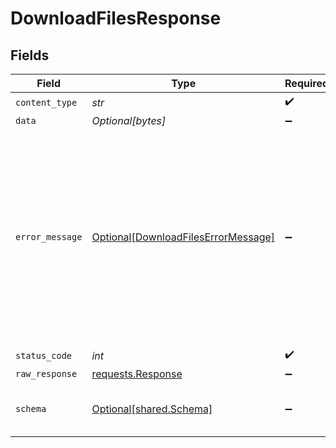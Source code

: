 # DownloadFilesResponse


## Fields

| Field                                                                                                                                                      | Type                                                                                                                                                       | Required                                                                                                                                                   | Description                                                                                                                                                |
| ---------------------------------------------------------------------------------------------------------------------------------------------------------- | ---------------------------------------------------------------------------------------------------------------------------------------------------------- | ---------------------------------------------------------------------------------------------------------------------------------------------------------- | ---------------------------------------------------------------------------------------------------------------------------------------------------------- |
| `content_type`                                                                                                                                             | *str*                                                                                                                                                      | :heavy_check_mark:                                                                                                                                         | N/A                                                                                                                                                        |
| `data`                                                                                                                                                     | *Optional[bytes]*                                                                                                                                          | :heavy_minus_sign:                                                                                                                                         | Success                                                                                                                                                    |
| `error_message`                                                                                                                                            | [Optional[DownloadFilesErrorMessage]](../../models/operations/downloadfileserrormessage.md)                                                                | :heavy_minus_sign:                                                                                                                                         | One or more of the resources you referenced could not be found.<br/>This might be because your company or data connection id is wrong, or was already deleted. |
| `status_code`                                                                                                                                              | *int*                                                                                                                                                      | :heavy_check_mark:                                                                                                                                         | N/A                                                                                                                                                        |
| `raw_response`                                                                                                                                             | [requests.Response](https://requests.readthedocs.io/en/latest/api/#requests.Response)                                                                      | :heavy_minus_sign:                                                                                                                                         | N/A                                                                                                                                                        |
| `schema`                                                                                                                                                   | [Optional[shared.Schema]](../../models/shared/schema.md)                                                                                                   | :heavy_minus_sign:                                                                                                                                         | The request made is not valid.                                                                                                                             |